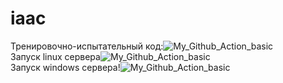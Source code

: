 # iaac  <br>
Тренировочно-испытательный код:![My_Github_Action_basic](https://github.com/ildarbiano/iaac/actions/workflows/echo_basic.yml/badge.svg?branch=master)<br>
Запуск linux сервера![My_Github_Action_basic](https://github.com/ildarbiano/iaac/actions/workflows/start_linux.yml/badge.svg?branch=master)<br>
Запуск windows сервера!![My_Github_Action_basic](https://github.com/ildarbiano/iaac/actions/workflows/start_windows.yml/badge.svg?branch=master)<br>
